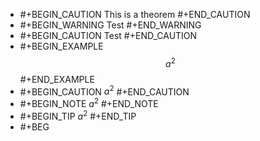 - #+BEGIN_CAUTION
  This is a theorem 
  #+END_CAUTION
- #+BEGIN_WARNING
  Test
  #+END_WARNING
- #+BEGIN_CAUTION
  Test
  #+END_CAUTION
- #+BEGIN_EXAMPLE
  $$a^2$$
  #+END_EXAMPLE
- #+BEGIN_CAUTION
  $a^2$
  #+END_CAUTION
- #+BEGIN_NOTE
  $a^2$
  #+END_NOTE
- #+BEGIN_TIP
  $a^2$
  #+END_TIP
- #+BEG